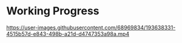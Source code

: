# Working Progress


https://user-images.githubusercontent.com/68969834/193638331-4515b57d-e843-498b-a21d-d4747353a98a.mp4

